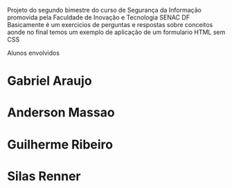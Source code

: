 Projeto do segundo bimestre do curso de Segurança da Informação promovida pela Faculdade de Inovação e Tecnologia SENAC DF
Basicamente é um exercicios de perguntas e respostas sobre conceitos aonde no final temos um exemplo de aplicação de um formulario HTML sem CSS

Alunos envolvidos

# Gabriel Araujo
# Anderson Massao
# Guilherme Ribeiro
# Silas Renner

